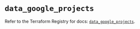 # `data_google_projects`

Refer to the Terraform Registry for docs: [`data_google_projects`](https://registry.terraform.io/providers/hashicorp/google/6.34.0/docs/data-sources/projects).
